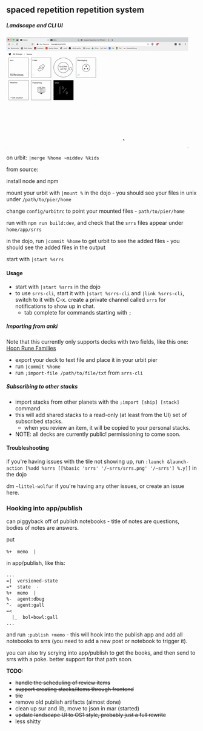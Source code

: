 spaced repetition repetition system
---
##### Landscape and CLI UI
![UI](srrs.gif)


on urbit: `|merge %home ~middev %kids`

from source: 

install node and npm

mount your urbit with `|mount %` in the dojo - you should see your files in unix under `/path/to/pier/home`

change `config/urbitrc` to point your mounted files - `path/to/pier/home`

run with `npm run build:dev`, and check that the `srrs` files appear under `home/app/srrs`

in the dojo, run `|commit %home` to get urbit to see the added files - you should see the added files in the output

start with `|start %srrs`

#### Usage

- start with `|start %srrs` in the dojo
- to  use `srrs-cli`, start it with `|start %srrs-cli` and `|link %srrs-cli`,
switch to it with C-x. create a private channel called `srrs` for notifications
to show up in chat.
  - tab complete for commands starting with `;`
  
##### Importing from anki

Note that this currently only supports decks with two fields, like this one: [Hoon Rune Families](https://ankiweb.net/shared/info/227862017)

  - export your deck to text file and place it in your urbit pier
  - run `|commit %home`
  - run `;import-file /path/to/file/txt` from `srrs-cli`
  
##### Subscribing to other stacks

  - import stacks from other planets with the `;import [ship] [stack]` command
  - this will add shared stacks to a read-only (at least from the UI) set of
    subscribed stacks.
      - when you review an item, it will be copied to your personal stacks.
  - NOTE: all decks are currently public! permissioning to come soon. 

#### Troubleshooting

if you're having issues with the tile not showing up, run  `:launch &launch-action [%add %srrs [[%basic 'srrs' '/~srrs/srrs.png' '/~srrs'] %.y]]` in the dojo

dm `~littel-wolfur` if you're having any other issues, or create an issue here.

### Hooking into app/publish

can piggyback off of publish notebooks - title of notes are questions, bodies of
notes are answers.

put

`%+  memo  |`

in app/publish, like this:

``` hoon
...
=|  versioned-state
=*  state  -
%+  memo  |
%-  agent:dbug
^-  agent:gall
=<
  |_  bol=bowl:gall
...
```
and run `:publish +memo` - this will hook into the publish app and add all
notebooks to srrs (you need to add a new post or notebook to trigger it). 



you can also try scrying into app/publish to get the books, and then send to
srrs with a poke. better support for that path soon. 


**TODO:**
- ~~handle the scheduling of review items~~
- ~~support creating stacks/items through frontend~~
- ~~tile~~
- remove old publish artifacts (almost done)
- clean up sur and lib, move to json in mar (started)
- ~~update landscape UI to OS1 style, probably just a full rewrite~~
- less shitty
